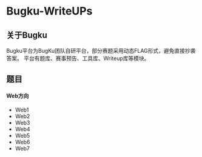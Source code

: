 # Bugku-WriteUPs

## 关于Bugku

Bugku平台为BugKu团队自研平台，部分赛题采用动态FLAG形式，避免直接抄袭答案。 平台有题库、赛事预告、工具库、Writeup库等模块。

## 题目

#### Web方向

- Web1
- Web2
- Web3
- Web4
- Web5
- Web6
- Web7
